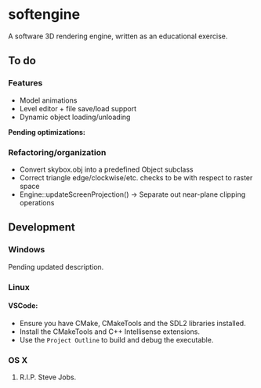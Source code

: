 # softengine
A software 3D rendering engine, written as an educational exercise.

## To do

### Features

* Model animations
* Level editor + file save/load support
* Dynamic object loading/unloading

**Pending optimizations:**

### Refactoring/organization

* Convert skybox.obj into a predefined Object subclass
* Correct triangle edge/clockwise/etc. checks to be with respect to raster space
* Engine::updateScreenProjection() -> Separate out near-plane clipping operations

## Development

### Windows

Pending updated description.

### Linux

#### VSCode:
- Ensure you have CMake, CMakeTools and the SDL2 libraries installed.
- Install the CMakeTools and C++ Intellisense extensions.
- Use the `Project Outline` to build and debug the executable.

### OS X
1. R.I.P. Steve Jobs.
